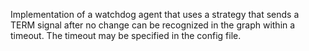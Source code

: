 Implementation of a watchdog agent that uses a strategy that sends a TERM signal after no change can be recognized in the graph within a timeout.
The timeout may be specified in the config file.